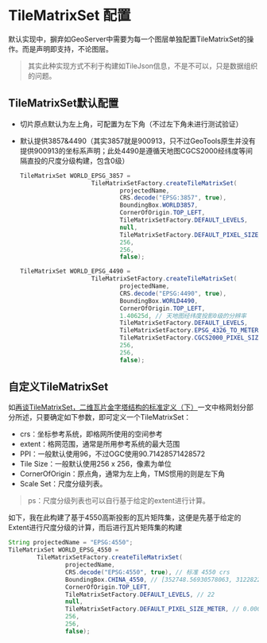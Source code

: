 # TileMatrixSet 配置

默认实现中，摒弃如GeoServer中需要为每一个图层单独配置TileMatrixSet的操作。而是声明即支持，不论图层。

> 其实此种实现方式不利于构建如TileJson信息，不是不可以，只是数据组织的问题。

## TileMatrixSet默认配置

- 切片原点默认为左上角，可配置为左下角（不过左下角未进行测试验证）
- 默认提供3857&4490（其实3857就是900913，只不过GeoTools原生并没有提供900913的坐标系声明；此处4490是遵循天地图CGCS2000经纬度等间隔直投的尺度分级构建，包含0级）
    
    ```java
    TileMatrixSet WORLD_EPSG_3857 =
                        TileMatrixSetFactory.createTileMatrixSet(
                                projectedName,
                                CRS.decode("EPSG:3857", true),
                                BoundingBox.WORLD3857,
                                CornerOfOrigin.TOP_LEFT,
                                TileMatrixSetFactory.DEFAULT_LEVELS,
                                null,
                                TileMatrixSetFactory.DEFAULT_PIXEL_SIZE_METER,
                                256,
                                256,
                                false);
    
    TileMatrixSet WORLD_EPSG_4490 =
                        TileMatrixSetFactory.createTileMatrixSet(
                                projectedName,
                                CRS.decode("EPSG:4490", true),
                                BoundingBox.WORLD4490,
                                CornerOfOrigin.TOP_LEFT,
                                1.40625d, // 天地图经纬度投影0级的分辨率
                                TileMatrixSetFactory.DEFAULT_LEVELS,
                                TileMatrixSetFactory.EPSG_4326_TO_METERS, // 0.00026458
                                TileMatrixSetFactory.CGCS2000_PIXEL_SIZE_METER,
                                256,
                                256,
                                false);
    ```

## 自定义TileMatrixSet

如[再谈TileMatrixSet，二维瓦片金字塔结构的标准定义（下）](/reference/what-is-tilematrixset-calculation-principle)一文中格网划分部分所述，只要确定如下参数，即可定义一个TileMatrixSet：

- crs：坐标参考系统，即格网所使用的空间参考
- extent：格网范围，通常是所用参考系统的最大范围
- PPI：一般默认使用96，不过OGC使用90.71428571428572
- Tile Size：一般默认使用256 x 256，像素为单位
- CornerOfOrigin：原点角，通常为左上角，TMS惯用的则是左下角
- Scale Set：尺度分级列表。

> ps：尺度分级列表也可以自行基于给定的extent进行计算。

如下，我在此构建了基于4550高斯投影的瓦片矩阵集，这便是先基于给定的Extent进行尺度分级的计算，而后进行瓦片矩阵集的构建

```java
String projectedName = "EPSG:4550";
TileMatrixSet WORLD_EPSG_4550 =
        TileMatrixSetFactory.createTileMatrixSet(
                projectedName,
                CRS.decode("EPSG:4550", true), // 标准 4550 crs
                BoundingBox.CHINA_4550, // [352748.56930578063, 3122822.417358633, 647251.4306942169, 5937990.422299586]
                CornerOfOrigin.TOP_LEFT,
                TileMatrixSetFactory.DEFAULT_LEVELS, // 22
                null,
                TileMatrixSetFactory.DEFAULT_PIXEL_SIZE_METER, // 0.00028
                256,
                256,
                false);
```
